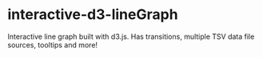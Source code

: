# interactive-d3-lineGraph
Interactive line graph built with d3.js. Has transitions, multiple TSV data file sources, tooltips and more! 
